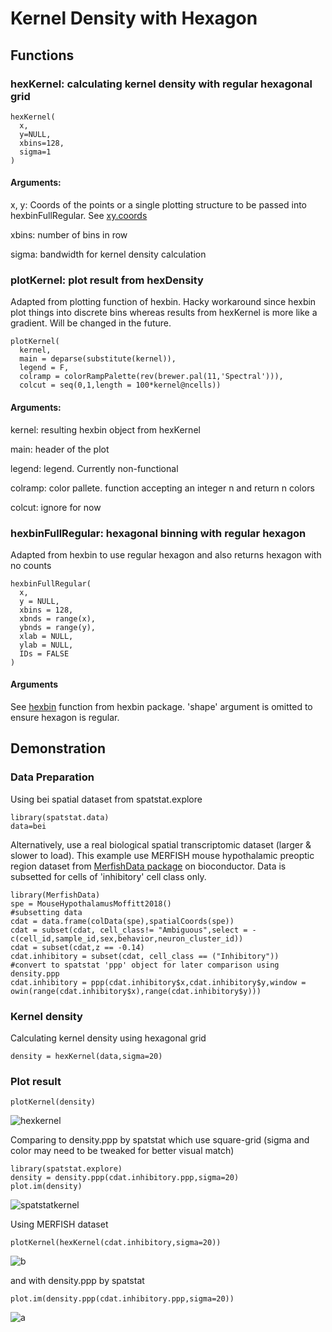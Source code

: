 # Kernel Density with Hexagon
## Functions
### hexKernel: calculating kernel density with regular hexagonal grid
```
hexKernel(
  x,
  y=NULL,
  xbins=128,
  sigma=1
)
```
#### Arguments:
x, y: Coords of the points or a single plotting structure to be passed into hexbinFullRegular. See [xy.coords](https://www.rdocumentation.org/packages/grDevices/versions/3.6.2/topics/xy.coords)

xbins: number of bins in row

sigma: bandwidth for kernel density calculation

### plotKernel: plot result from hexDensity
Adapted from plotting function of hexbin. Hacky workaround since hexbin plot things into discrete bins whereas results from hexKernel is more like a gradient. Will be changed in the future.
```
plotKernel(
  kernel,
  main = deparse(substitute(kernel)),
  legend = F,
  colramp = colorRampPalette(rev(brewer.pal(11,'Spectral'))),
  colcut = seq(0,1,length = 100*kernel@ncells))
```

#### Arguments:
kernel: resulting hexbin object from hexKernel

main: header of the plot

legend: legend. Currently non-functional

colramp: color pallete. function accepting an integer n and return n colors

colcut: ignore for now

### hexbinFullRegular: hexagonal binning with regular hexagon
Adapted from hexbin to use regular hexagon and also returns hexagon with no counts
```
hexbinFullRegular(
  x,
  y = NULL,
  xbins = 128,
  xbnds = range(x),
  ybnds = range(y),
  xlab = NULL,
  ylab = NULL,
  IDs = FALSE
)
```
#### Arguments
See [hexbin](https://www.rdocumentation.org/packages/hexbin/versions/1.29.0/topics/hexbin) function from hexbin package. 'shape' argument is omitted to ensure hexagon is regular.
## Demonstration
### Data Preparation
Using bei spatial dataset from spatstat.explore
```
library(spatstat.data)
data=bei
```

Alternatively, use a real biological spatial transcriptomic dataset (larger & slower to load). This example use MERFISH mouse hypothalamic preoptic region dataset from [MerfishData package](https://bioconductor.org/packages/release/data/experiment/html/MerfishData.html) on bioconductor. Data is subsetted for cells of 'inhibitory' cell class only.
```
library(MerfishData)
spe = MouseHypothalamusMoffitt2018()
#subsetting data 
cdat = data.frame(colData(spe),spatialCoords(spe))
cdat = subset(cdat, cell_class!= "Ambiguous",select = -c(cell_id,sample_id,sex,behavior,neuron_cluster_id))
cdat = subset(cdat,z == -0.14)
cdat.inhibitory = subset(cdat, cell_class == ("Inhibitory"))
#convert to spatstat 'ppp' object for later comparison using density.ppp 
cdat.inhibitory = ppp(cdat.inhibitory$x,cdat.inhibitory$y,window = owin(range(cdat.inhibitory$x),range(cdat.inhibitory$y)))
```

### Kernel density
Calculating kernel density using hexagonal grid
```
density = hexKernel(data,sigma=20)
```

### Plot result
```
plotKernel(density)
```
![hexkernel](https://github.com/ChenLaboratory/Hoang/assets/99466326/5db9d6f4-64c1-4c29-bff7-6bbb3fe46832)

Comparing to density.ppp by spatstat which use square-grid (sigma and color may need to be tweaked for better visual match)
```
library(spatstat.explore)
density = density.ppp(cdat.inhibitory.ppp,sigma=20)
plot.im(density)
```
![spatstatkernel](https://github.com/ChenLaboratory/Hoang/assets/99466326/a8c77cb5-b566-4061-b144-e69cdbcdd8ed)

Using MERFISH dataset
```
plotKernel(hexKernel(cdat.inhibitory,sigma=20))
```
![b](https://github.com/ChenLaboratory/Hoang/assets/99466326/56a462c1-2ba7-46df-8157-0e7d4e615d4c)

and with density.ppp by spatstat
```
plot.im(density.ppp(cdat.inhibitory.ppp,sigma=20))
```
![a](https://github.com/ChenLaboratory/Hoang/assets/99466326/cf05ed52-7100-4a6d-940a-f9bf488a98c5)

